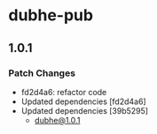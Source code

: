 # dubhe-pub

## 1.0.1

### Patch Changes

- fd2d4a6: refactor code
- Updated dependencies [fd2d4a6]
- Updated dependencies [39b5295]
  - dubhe@1.0.1
